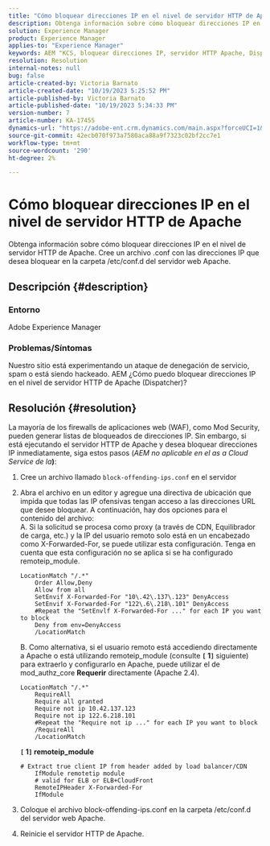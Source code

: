 ```yaml
---
title: "Cómo bloquear direcciones IP en el nivel de servidor HTTP de Apache"
description: Obtenga información sobre cómo bloquear direcciones IP en el nivel de servidor HTTP de Apache.
solution: Experience Manager
product: Experience Manager
applies-to: "Experience Manager"
keywords: AEM "KCS, bloquear direcciones IP, servidor HTTP Apache, Dispatcher"
resolution: Resolution
internal-notes: null
bug: false
article-created-by: Victoria Barnato
article-created-date: "10/19/2023 5:25:52 PM"
article-published-by: Victoria Barnato
article-published-date: "10/19/2023 5:34:33 PM"
version-number: 7
article-number: KA-17455
dynamics-url: "https://adobe-ent.crm.dynamics.com/main.aspx?forceUCI=1&pagetype=entityrecord&etn=knowledgearticle&id=9cbb468a-a46e-ee11-8df0-6045bd006793"
source-git-commit: 42ecb070f973a7580aca88a9f7323c02bf2cc7e1
workflow-type: tm+mt
source-wordcount: '290'
ht-degree: 2%

---
```


# Cómo bloquear direcciones IP en el nivel de servidor HTTP de Apache


Obtenga información sobre cómo bloquear direcciones IP en el nivel de servidor HTTP de Apache. Cree un archivo .conf con las direcciones IP que desea bloquear en la carpeta /etc/conf.d del servidor web Apache.

## Descripción {#description}


### <b>Entorno</b>

Adobe Experience Manager



### <b>Problemas/Síntomas</b>

Nuestro sitio está experimentando un ataque de denegación de servicio, spam o está siendo hackeado. AEM ¿Cómo puedo bloquear direcciones IP en el nivel de servidor HTTP de Apache (Dispatcher)?


## Resolución {#resolution}


La mayoría de los firewalls de aplicaciones web (WAF), como Mod Security, pueden generar listas de bloqueados de direcciones IP. Sin embargo, si está ejecutando el servidor HTTP de Apache y desea bloquear direcciones IP inmediatamente, siga estos pasos (*AEM no aplicable en el as a Cloud Service de la<b>*)</b>:

1. Cree un archivo llamado `block-offending-ips.conf` en el servidor
2. Abra el archivo en un editor y agregue una directiva de ubicación que impida que todas las IP ofensivas tengan acceso a las direcciones URL que desee bloquear. A continuación, hay dos opciones para el contenido del archivo:<br>    A. Si la solicitud se procesa como proxy (a través de CDN, Equilibrador de carga, etc.) y la IP del usuario remoto solo está en un encabezado como X-Forwarded-For, se puede utilizar esta configuración. Tenga en cuenta que esta configuración no se aplica si se ha configurado remoteip_module.


   ```
   LocationMatch "/.*"
       Order Allow,Deny
       Allow from all
       SetEnvif X-Forwarded-For "10\.42\.137\.123" DenyAccess
       SetEnvif X-Forwarded-For "122\.6\.218\.101" DenyAccess
       #Repeat the "SetEnvlf X-Forwarded-For ..." for each IP you want to block
       Deny from env=DenyAccess
       /LocationMatch
   ```

   B. Como alternativa, si el usuario remoto está accediendo directamente a Apache o está utilizando remoteip_module (consulte <b>`[` 1`]` </b> siguiente) para extraerlo y configurarlo en Apache, puede utilizar el de mod_authz_core <b>Requerir</b> directamente (Apache 2.4).


   ```
   LocationMatch "/.*"
       RequireAll
       Require all granted
       Require not ip 10.42.137.123
       Require not ip 122.6.218.101
       #Repeat the "Require not ip ..." for each IP you want to block
       /RequireAll
       /LocationMatch
   ```


   <b>`[` 1`]`  remoteip_module</b>


   ```
   # Extract true client IP from header added by load balancer/CDN
       IfModule remotetip module
       # valid for ELB or ELB+CloudFront
       RemoteIPHeader X-Forwarded-For
       IfModule
   ```


3. Coloque el archivo block-offending-ips.conf en la carpeta /etc/conf.d del servidor web Apache.
4. Reinicie el servidor HTTP de Apache.

